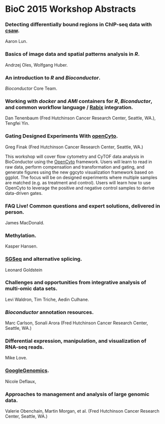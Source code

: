 # BioC 2015 Workshop Abstracts

### Detecting differentially bound regions in ChIP-seq data with [csaw](http://bioconductor.org/packages/release/bioc/html/csaw.html). 

Aaron Lun.

### Basics of image data and spatial patterns analysis in _R_.

Andrzej Oles, Wolfgang Huber. 

### An introduction to _R_ and _Bioconductor_.

_Bioconductor_ Core Team. 

### Working with _docker_ and _AMI_ containers for _R_, _Biconductor_, and common workflow language / [Rabix](https://www.rabix.org) integration.

Dan Tenenbaum (Fred Hutchinson Cancer Research Center, Seattle, WA.), Tengfei Yin. 

### Gating Designed Experiments With [openCyto](/packages/openCyto/).

Greg Finak (Fred Hutchinson Cancer Research Center, Seattle, WA.)

This workshop will cover flow cytometry and CyTOF data analysis in
BioConductor using the [OpenCyto](/packages/openCyto) framework. Users
will learn to read in raw data, perform compensation and
transformation and gating, and generate figures using the new ggcyto
visualization framework based on ggplot. The focus will be on designed
experiments where multiple samples are matched (e.g. as treatment and
control). Users will learn how to use OpenCyto to leverage the
positive and negative control samples to derive data-driven gates.

### FAQ Live! Common questions and expert solutions, delivered in person.

James MacDonald. 

### Methylation.

Kasper Hansen. 

### [SGSeq](http://bioconductor.org/packages/release/bioc/html/SGSeq.html) and alternative splicing.

Leonard Goldstein

### Challenges and opportunities from integrative analysis of multi-omic data sets.

Levi Waldron, Tim Triche, Aedin Culhane. 

### _Bioconductor_ annotation resources.

Marc Carlson, Sonali Arora (Fred Hutchinson Cancer Research Center, Seattle, WA.)

### Differential expression, manipulation, and visualization of RNA-seq reads.

Mike Love. 

### [GoogleGenomics](http://bioconductor.org/packages/devel/bioc/html/GoogleGenomics.html).

Nicole Deflaux,

### Approaches to management and analysis of large genomic data.

Valerie Obenchain, Martin Morgan, et al. (Fred Hutchinson Cancer Research Center, Seattle, WA.)

